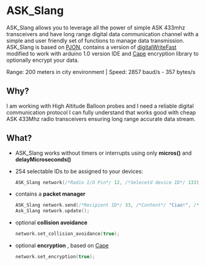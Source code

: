 ASK_Slang 
====
ASK_Slang allows you to leverage all the power of simple ASK 433mhz transceivers and have long range digital data communication channel with a simple and user friendly set of functions to manage data transmission. ASK_Slang is based on [PJON](https://github.com/gioblu/PJON), contains a version of [digitalWriteFast](https://github.com/mpflaga/Arduino-digitalWriteFast) modified to work with arduino 1.0 version IDE and [Cape](https://github.com/gioblu/Cape) encryption library to optionally encrypt your data.

Range: 200 meters in city environment | Speed: 2857 baud/s - 357 bytes/s

## Why?
I am working with High Altitude Balloon probes and I need a reliable digital communication protocol I can fully understand that works good with cheap ASK 433Mhz radio transceivers ensuring long range accurate data stream.

## What?

* ASK_Slang works without timers or interrupts using only **micros()** and **delayMicroseconds()**
* 254 selectable IDs to be assigned to your devices:
  ```cpp  
  ASK_Slang network(/*Radio I/O Pin*/ 12, /*Selecetd device ID*/ 133);
  ```
  
* contains a **packet manager**
  ```cpp
  ASK_Slang network.send(/*Recipient ID*/ 33, /*Content*/ "Ciao!", /*Interval*/ 1000); 
  Ask_Slang network.update();
  ```
  
* optional **collision avoidance** 
  ```cpp
  network.set_collision_avoidance(true); 
  ```
  
* optional **encryption** , based on [Cape](https://github.com/gioblu/Cape)
  ```cpp
  network.set_encryption(true); 
  ```
